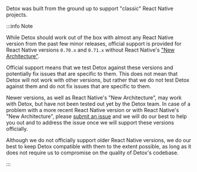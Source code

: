 <!-- markdownlint-configure-file { "first-line-h1": 0 } -->

Detox was built from the ground up to support "classic" React Native projects.

:::info Note

While Detox should work out of the box with almost any React Native version from the past few minor releases, official support is provided for React Native versions `0.70.x` and `0.71.x` without React Native's ["New Architecture"](https://reactnative.dev/docs/the-new-architecture/landing-page).

Official support means that we test Detox against these versions and potentially fix issues that are specific to them. This does not mean that Detox will not work with other versions, but rather that we do not test Detox against them and do not fix issues that are specific to them.

Newer versions, as well as React Native's "New Architecture", may work with Detox, but have not been tested out yet by the Detox team. In case of a problem with a more recent React Native version or with React Native's "New Architecture", please [submit an issue](https://github.com/wix/Detox/issues/new/choose) and we will do our best to help you out and to address the issue once we will support these versions officially.

Although we do not officially support older React Native versions, we do our best to keep Detox compatible with them to the extent possible, as long as it does not require us to compromise on the quality of Detox's codebase.

:::
